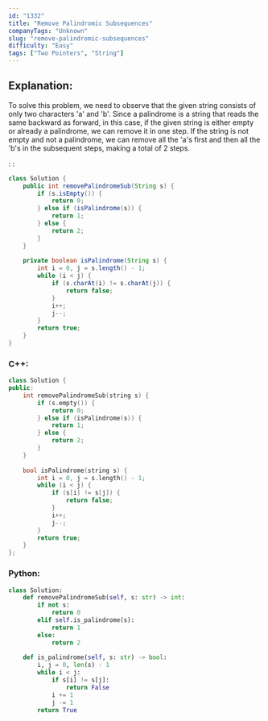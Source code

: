 ```yaml
---
id: "1332"
title: "Remove Palindromic Subsequences"
companyTags: "Unknown"
slug: "remove-palindromic-subsequences"
difficulty: "Easy"
tags: ["Two Pointers", "String"]
---
```


## Explanation:
To solve this problem, we need to observe that the given string consists of only two characters 'a' and 'b'. Since a palindrome is a string that reads the same backward as forward, in this case, if the given string is either empty or already a palindrome, we can remove it in one step. If the string is not empty and not a palindrome, we can remove all the 'a's first and then all the 'b's in the subsequent steps, making a total of 2 steps.

:
:
```java
class Solution {
    public int removePalindromeSub(String s) {
        if (s.isEmpty()) {
            return 0;
        } else if (isPalindrome(s)) {
            return 1;
        } else {
            return 2;
        }
    }
    
    private boolean isPalindrome(String s) {
        int i = 0, j = s.length() - 1;
        while (i < j) {
            if (s.charAt(i) != s.charAt(j)) {
                return false;
            }
            i++;
            j--;
        }
        return true;
    }
}
```

### C++:
```cpp
class Solution {
public:
    int removePalindromeSub(string s) {
        if (s.empty()) {
            return 0;
        } else if (isPalindrome(s)) {
            return 1;
        } else {
            return 2;
        }
    }
    
    bool isPalindrome(string s) {
        int i = 0, j = s.length() - 1;
        while (i < j) {
            if (s[i] != s[j]) {
                return false;
            }
            i++;
            j--;
        }
        return true;
    }
};
```

### Python:
```python
class Solution:
    def removePalindromeSub(self, s: str) -> int:
        if not s:
            return 0
        elif self.is_palindrome(s):
            return 1
        else:
            return 2
    
    def is_palindrome(self, s: str) -> bool:
        i, j = 0, len(s) - 1
        while i < j:
            if s[i] != s[j]:
                return False
            i += 1
            j -= 1
        return True
```